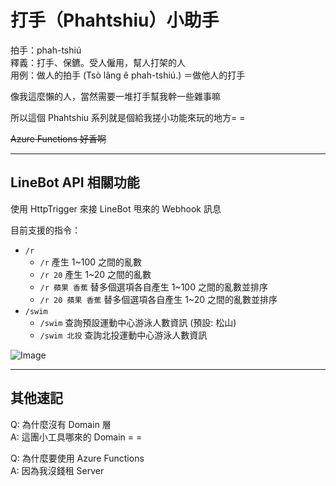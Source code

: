 # 打手（Phahtshiu）小助手

拍手：phah-tshiú<br/>
釋義：打手、保鑣。受人僱用，幫人打架的人<br/>
用例：做人的拍手 (Tsò lâng ê phah-tshiú.)  ＝做他人的打手

像我這麼懶的人，當然需要一堆打手幫我幹一些雜事嘛

所以這個 Phahtshiu 系列就是個給我搓小功能來玩的地方= =

~~Azure Functions 好香啊~~

---

## LineBot API 相關功能

使用 HttpTrigger 來接 LineBot 甩來的 Webhook 訊息

目前支援的指令：

- `/r`
  - `/r` 產生 1~100 之間的亂數
  - `/r 20` 產生 1~20 之間的亂數
  - `/r 蘋果 香蕉` 替多個選項各自產生 1~100 之間的亂數並排序
  - `/r 20 蘋果 香蕉` 替多個選項各自產生 1~20 之間的亂數並排序
- `/swim`
  - `/swim` 查詢預設運動中心游泳人數資訊 (預設: 松山)
  - `/swim 北投` 查詢北投運動中心游泳人數資訊

![Image](https://i.imgur.com/zlfCoAv.png)

---

## 其他速記

Q: 為什麼沒有 Domain 層<br/>
A: 這團小工具哪來的 Domain = =

Q: 為什麼要使用 Azure Functions<br/>
A: 因為我沒錢租 Server